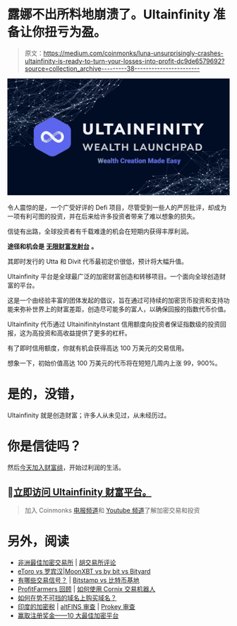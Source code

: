 # 露娜不出所料地崩溃了。Ultainfinity 准备让你扭亏为盈。

> 原文：<https://medium.com/coinmonks/luna-unsurprisingly-crashes-ultainfinity-is-ready-to-turn-your-losses-into-profit-dc9de6579692?source=collection_archive---------38----------------------->

![](img/54c554c3828fe0bb15a4fae0ccc6b313.png)

令人震惊的是，一个广受好评的 Defi 项目，尽管受到一些人的严厉批评，却成为一项有利可图的投资，并在后来给许多投资者带来了难以想象的损失。

信徒有出路，全球投资者有千载难逢的机会在短期内获得丰厚利润。

**途径和机会是** [**无限财富发射台**](https://ultainfinitywealthlaunchpad.com/) **。**

其即时发行的 Utta 和 Divit 代币最初定价很低，预计将大幅升值。

Ultainfinity 平台是全球最广泛的加密财富创造和转移项目。一个面向全球创造财富的平台。

这是一个由经验丰富的团体发起的倡议，旨在通过可持续的加密货币投资和支持功能来弥补世界上的财富差距，创造尽可能多的富人，以确保回报的指数代币价值。

Ultainfinity 代币通过 UltainifinityInstant 信用额度向投资者保证指数级的投资回报，这为高投资和高收益提供了更多的杠杆。

有了即时信用额度，你就有机会获得高达 100 万美元的交易信用。

想象一下，初始价值高达 100 万美元的代币将在短短几周内上涨 99，900%。

# 是的，没错，

Ultainfinity 就是创造财富；许多人从未见过，从未经历过。

# 你是信徒吗？

然后[今天加入财富组](https://ultainfinitywealthlaunchpad.com/)，开始过利润的生活。

## 🔗[立即访问 Ultainfinity 财富平台。](https://ultainfinitywealthlaunchpad.com/)

> 加入 Coinmonks [电报频道](https://t.me/coincodecap)和 [Youtube 频道](https://www.youtube.com/c/coinmonks/videos)了解加密交易和投资

# 另外，阅读

*   [非洲最佳加密交易所](https://coincodecap.com/crypto-exchange-africa) | [胡交易所评论](https://coincodecap.com/hoo-exchange-review)
*   [eToro vs 罗宾汉](https://coincodecap.com/etoro-robinhood)|[MoonXBT vs by bit vs Bityard](https://coincodecap.com/bybit-bityard-moonxbt)
*   [有哪些交易信号？](https://coincodecap.com/trading-signal) | [Bitstamp vs 比特币基地](https://coincodecap.com/bitstamp-coinbase)
*   [ProfitFarmers 回顾](https://coincodecap.com/profitfarmers-review) | [如何使用 Cornix 交易机器人](https://coincodecap.com/cornix-trading-bot)
*   [如何在势不可挡的域名上购买域名？](https://coincodecap.com/buy-domain-on-unstoppable-domains)
*   [印度的加密税](https://coincodecap.com/crypto-tax-india) | [altFINS 审查](https://coincodecap.com/altfins-review) | [Prokey 审查](/coinmonks/prokey-review-26611173c13c)
*   [赢取注册奖金——10 大最佳加密平台](https://coincodecap.com/earn-sign-up-bonus)